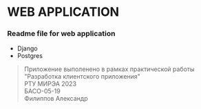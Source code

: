 # WEB APPLICATION

### Readme file for web application

- Django
- Postgres

> Приложение выполенено в рамках практической работы <br>
> "Разработка клиентского приложения" <br>
> РТУ МИРЭА 2023 <br>
> БАСО-05-19 <br>
> Филиппов Александр <br>
